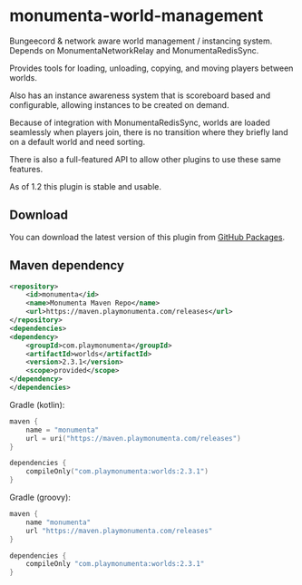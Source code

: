 # monumenta-world-management

Bungeecord & network aware world management / instancing system. Depends on MonumentaNetworkRelay and MonumentaRedisSync.

Provides tools for loading, unloading, copying, and moving players between worlds.

Also has an instance awareness system that is scoreboard based and configurable, allowing instances to be created on demand.

Because of integration with MonumentaRedisSync, worlds are loaded seamlessly when players join, there is no transition where they briefly land on a default world and need sorting.

There is also a full-featured API to allow other plugins to use these same features.

As of 1.2 this plugin is stable and usable.

## Download
You can download the latest version of this plugin from [GitHub Packages](https://github.com/TeamMonumenta/monumenta-world-management/packages).

## Maven dependency
```xml
<repository>
	<id>monumenta</id>
	<name>Monumenta Maven Repo</name>
	<url>https://maven.playmonumenta.com/releases</url>
</repository>
<dependencies>
<dependency>
	<groupId>com.playmonumenta</groupId>
	<artifactId>worlds</artifactId>
	<version>2.3.1</version>
	<scope>provided</scope>
</dependency>
</dependencies>
```
Gradle (kotlin):
```kts
maven {
    name = "monumenta"
    url = uri("https://maven.playmonumenta.com/releases")
}

dependencies {
	compileOnly("com.playmonumenta:worlds:2.3.1")
}
```
Gradle (groovy):
```groovy
maven {
    name "monumenta"
    url "https://maven.playmonumenta.com/releases"
}

dependencies {
	compileOnly "com.playmonumenta:worlds:2.3.1"
}
```
